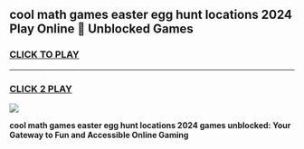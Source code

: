 
## cool math games easter egg hunt locations 2024 Play Online 👋 Unblocked Games
<h3>
<a href="https://news.freeplayer.one?title=cool_math_games_easter_egg_hunt_locations_2024&ref=17CMG">CLICK TO PLAY</a></h3>
<hr>

<h3>
<a href="https://news.freeplayer.one?title=cool_math_games_easter_egg_hunt_locations_2024&ref=17CMG">CLICK 2 PLAY</a>
  
</h3>

<a href="https://news.freeplayer.one?title=cool_math_games_easter_egg_hunt_locations_2024&ref=17CMG/"><img src="https://clearcache.store/games.png"></a>


**cool math games easter egg hunt locations 2024 games unblocked: Your Gateway to Fun and Accessible Online Gaming**

